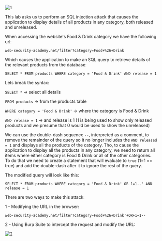 
![1](https://user-images.githubusercontent.com/57036558/76711312-c1604d00-6706-11ea-930c-19f769f73079.png)


This lab asks us to perform an SQL injection attack that causes the application to display details of all products in any category, both released and unreleased.

When accessing the website's Food & Drink category we have the following url:

```
web-security-academy.net/filter?category=Food+%26+Drink
```

Which causes the application to make an SQL query to retrieve details of the relevant products from the database:

```
SELECT * FROM products WHERE category = 'Food & Drink' AND release = 1
```

Lets break the syntax:

`SELECT *` -> select all details

`FROM products` -> from the products table

`WHERE category = 'Food & Drink'` -> where the category is Food & Drink

`AND release = 1` -> and release is 1 (1 is being used to show only released products and we presume that 0 would be used to show the unreleased)

We can use the double-dash sequence `--`, interpreted as a comment, to remove the remainder of the query so it no longer includes the `AND released = 1` and displays all the products of the category. Tho, to cause the application to display all the products in any category, we need to return all items where either category is Food & Drink or all of the other categories. To do that we need to create a statement that will evaluate to `true` (1=1 == true) and add the double-dash after it to ignore the rest of the query. 

The modified query will look like this:

```
SELECT * FROM products WHERE category = 'Food & Drink' OR 1=1--' AND release = 1
```

There are two ways to make this attack:

1 - Modifying the URL in the browser:

```
web-security-academy.net/filter?category=Food+%26+Drink'+OR+1=1--
```

2 - Using Burp Suite to intercept the request and modify the URL:

![2](https://user-images.githubusercontent.com/57036558/76711934-09ce3980-670c-11ea-8af3-1a8122c8a2aa.png)



